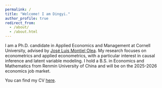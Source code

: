 ```yaml
---
permalink: /
title: "Welcome! I am Dingyi."
author_profile: true
redirect_from: 
  - /about/
  - /about.html
---
```


I am a Ph.D. candidate in Applied Economics and Management at Cornell University, advised by [José Luis Montiel Olea](https://joseluismontielolea.com). My research focuses on econometrics and applied econometrics, with a particular interest in causal inference and latent variable modeling. I hold a B.S. in Economics and Mathematics from Renmin University of China and will be on the 2025-2026 economics job market.

You can find my CV [here](https://dingyili93.github.io/files/CV_Dingyi.pdf).
